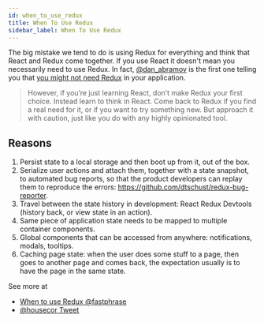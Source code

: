 ```yaml
---
id: when_to_use_redux
title: When To Use Redux
sidebar_label: When To Use Redux
---
```


The big mistake we tend to do is using Redux for everything and think that React and Redux come together. If you use React it doesn't mean you necessarily need to use Redux. In fact, [@dan_abramov](https://twitter.com/dan_abramov) is the first one telling you that [you might not need Redux](https://medium.com/@dan_abramov/you-might-not-need-redux-be46360cf367) in your application.

> However, if you’re just learning React, don’t make Redux your first choice. Instead learn to think in React. Come back to Redux if you find a real need for it, or if you want to try something new. But approach it with caution, just like you do with any highly opinionated tool.

## Reasons

1. Persist state to a local storage and then boot up from it, out of the box.
2. Serialize user actions and attach them, together with a state snapshot, to automated bug reports, so that the product developers can replay them to reproduce the errors: https://github.com/dtschust/redux-bug-reporter.
3. Travel between the state history in development: React Redux Devtools (history back, or view state in an action).
4. Same piece of application state needs to be mapped to multiple container components.
5. Global components that can be accessed from anywhere: notifications, modals, tooltips. 
6. Caching page state: when the user does some stuff to a page, then goes to another page and comes back, the expectation usually is to have the page in the same state.

See more at
* [When to use Redux @fastphrase](https://medium.com/@fastphrase/when-to-use-redux-f0aa70b5b1e2)
* [@housecor Tweet](https://twitter.com/housecor/status/962754389533429760?ref_src=twsrc%5Etfw&ref_url=https%3A%2F%2Fhashrocket.com%2Fblog%2Fposts%2Fwhen-to-use-redux)